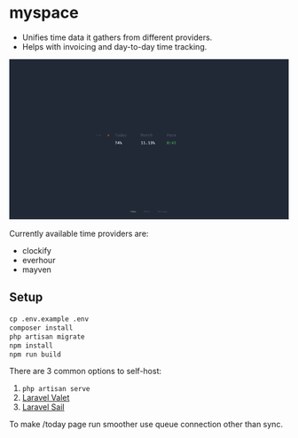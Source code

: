 # myspace

- Unifies time data it gathers from different providers.
- Helps with invoicing and day-to-day time tracking.

<img src="readme.gif" alt="drawing" style="width:800px;"/>


Currently available time providers are:
- clockify
- everhour
- mayven

## Setup

```
cp .env.example .env
composer install
php artisan migrate
npm install
npm run build
```

There are 3 common options to self-host:
1. `php artisan serve` 
2. [Laravel Valet](https://laravel.com/docs/11.x/valet)
3. [Laravel Sail](https://laravel.com/docs/11.x/sail)

To make /today page run smoother use queue connection other than sync.
